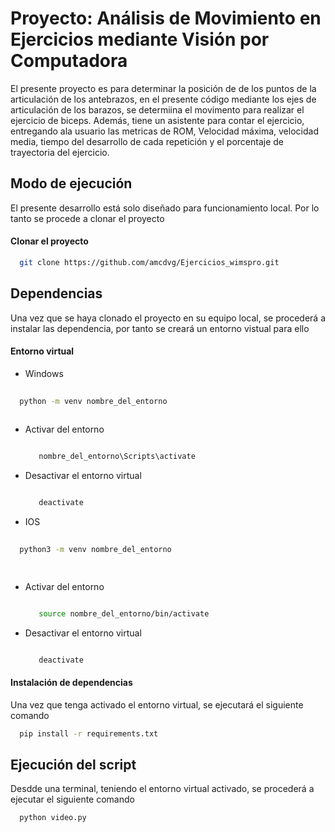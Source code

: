# Proyecto: Análisis de Movimiento en Ejercicios mediante Visión por Computadora

El presente proyecto es para determinar la posición de de los puntos de la articulación de los antebrazos, en el presente código mediante los ejes de articulación de los barazos, se determiina el movimento para realizar el ejercicio de biceps. Además, tiene un asistente para contar el ejercicio, entregando ala usuario las metricas de ROM,  Velocidad máxima, velocidad media, tiempo del desarrollo de cada repetición y el porcentaje de trayectoria del ejercicio.


## Modo de ejecución
El presente desarrollo está solo diseñado para funcionamiento local. Por lo tanto se procede a clonar el proyecto
#### Clonar el proyecto

```bash
  git clone https://github.com/amcdvg/Ejercicios_wimspro.git
```


## Dependencias 
Una vez que se haya clonado el proyecto en su equipo local, se procederá a instalar las dependencia, por tanto se creará un entorno vistual para ello

#### Entorno virtual 
* Windows 

```bash
  
  python -m venv nombre_del_entorno
  
```
 - Activar del entorno 

    ```bash
    
       nombre_del_entorno\Scripts\activate
    
    ```
 - Desactivar el entorno virtual

    ```bash
    
       deactivate

    
    ```
* IOS

```bash
  
  python3 -m venv nombre_del_entorno

  
```
 - Activar del entorno 

    ```bash
    
       source nombre_del_entorno/bin/activate

    ```
 - Desactivar el entorno virtual

    ```bash
    
       deactivate
    
    ```
#### Instalación de dependencias
Una vez que tenga activado el entorno virtual, se ejecutará el  siguiente comando 

```bash
  pip install -r requirements.txt
```

## Ejecución del script

Desdde una terminal, teniendo el entorno virtual activado, se procederá a ejecutar el siguiente comando

```bash
  python video.py
```
